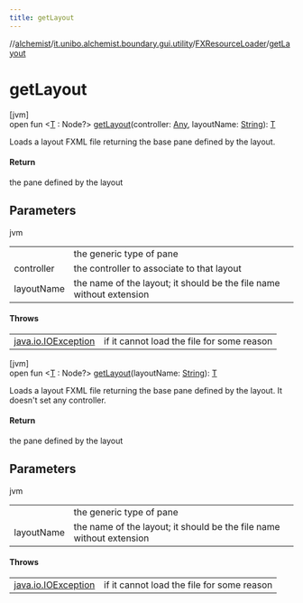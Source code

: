 ```yaml
---
title: getLayout
---
```

//[alchemist](../../../index.html)/[it.unibo.alchemist.boundary.gui.utility](../index.html)/[FXResourceLoader](index.html)/[getLayout](get-layout.html)



# getLayout



[jvm]\
open fun <[T](get-layout.html) : Node?> [getLayout](get-layout.html)(controller: [Any](https://kotlinlang.org/api/latest/jvm/stdlib/kotlin/-any/index.html), layoutName: [String](https://docs.oracle.com/javase/8/docs/api/java/lang/String.html)): [T](../../it.unibo.alchemist.boundary.gui.view.properties/-property-type-adapter/index.html)



Loads a layout FXML file returning the base pane defined by the layout.



#### Return



the pane defined by the layout



## Parameters


jvm

| | |
|---|---|
| <T> | the generic type of pane |
| controller | the controller to associate to that layout |
| layoutName | the name of the layout; it should be the file name without extension |



#### Throws


| | |
|---|---|
| [java.io.IOException](https://docs.oracle.com/javase/8/docs/api/java/io/IOException.html) | if it cannot load the file for some reason |




[jvm]\
open fun <[T](get-layout.html) : Node?> [getLayout](get-layout.html)(layoutName: [String](https://docs.oracle.com/javase/8/docs/api/java/lang/String.html)): [T](../../it.unibo.alchemist.boundary.gui.view.properties/-property-type-adapter/index.html)



Loads a layout FXML file returning the base pane defined by the layout. It doesn't set any controller.



#### Return



the pane defined by the layout



## Parameters


jvm

| | |
|---|---|
| <T> | the generic type of pane |
| layoutName | the name of the layout; it should be the file name without extension |



#### Throws


| | |
|---|---|
| [java.io.IOException](https://docs.oracle.com/javase/8/docs/api/java/io/IOException.html) | if it cannot load the file for some reason |



